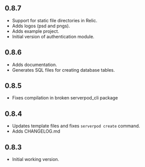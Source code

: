 ## 0.8.7

- Support for static file directories in Relic.
- Adds logos (psd and pngs).
- Adds example project.
- Initial version of authentication module.

## 0.8.6

- Adds documentation.
- Generates SQL files for creating database tables.

## 0.8.5

- Fixes compilation in broken serverpod_cli package

## 0.8.4

- Updates template files and fixes `serverpod create` command.
- Adds CHANGELOG.md

## 0.8.3

- Initial working version.
